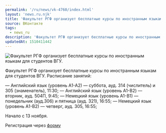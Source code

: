 ```yaml
---
permalink: '/ru/news/vk-4760/index.html'
layout: 'news.ru.njk'
title: 'Факультет РГФ организует бесплатные курсы по иностранным языкам для студентов ВГУ.'
source: ВКонтакте
tags:
  - news_ru
description: 'Факультет РГФ организует бесплатные курсы по иностранным языкам для студентов ВГУ.'
updatedAt: 1510411442
---
```

![Факультет РГФ организует бесплатные курсы по иностранным языкам для студентов ВГУ.](https://sun9-46.userapi.com/impf/c824202/v824202559/1eeb6/9IKxtyk73fI.jpg?size=1280x544&quality=96&proxy=1&sign=053f9d4daf58f7fe60ec98fd58d6b42c&c_uniq_tag=nDGyZx9kZtOn2BOQjBuJDNWoZdQ2HFCvVZ4whjmhNU4&type=album)

Факультет РГФ организует бесплатные курсы по иностранным языкам для студентов ВГУ.
Расписание занятий:

— Английский язык (уровень А1-А2) — суббота, ауд. 314 (числитель) и 305 (знаменатель), 11:30;
— Английский язык (уровень А1-B2) — вторник, ауд. 504П, 9:45;
— Немецкий язык (уровень А1-В1) — понедельник (ауд.306) и пятница (ауд. 321), 16:55;
— Немецкий язык (уровень А1-В2) — четверг, ауд. 305, 16:55;

Начало с 13 ноября.

Регистрация через [форму](https://docs.google.com/forms/d/1SEidfI40ClmTlq_EFmcmmWuMoPu3fITgjGivnM-ni8s/viewform?edit_requested=true)
